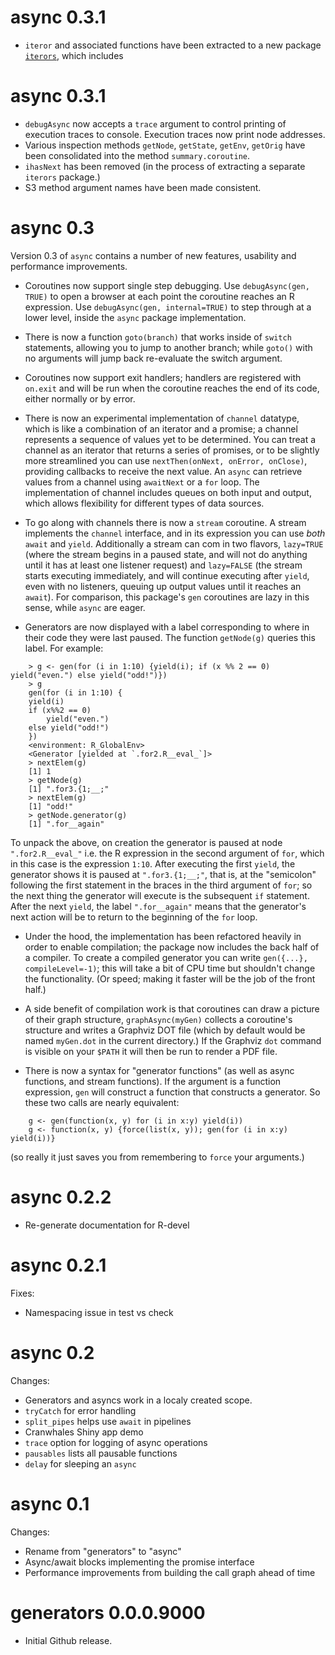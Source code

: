 # async 0.3.1

* `iteror` and associated functions have been extracted to a new package [`iterors`](http://github.com/crowding/iterors), which includes 

# async 0.3.1

* `debugAsync` now accepts a `trace` argument to control printing of execution traces to console.
  Execution traces now print node addresses. 
* Various inspection methods `getNode`, `getState`, `getEnv`, `getOrig`  have been consolidated into the method `summary.coroutine`.
* `ihasNext` has been removed (in the process of extracting a separate `iterors` package.)
* S3 method argument names have been made consistent.

# async 0.3

Version 0.3 of `async` contains a number of new features, usability and performance improvements.

* Coroutines now support single step debugging. Use `debugAsync(gen, TRUE)` to open a browser at each point the coroutine reaches an R expression. Use `debugAsync(gen, internal=TRUE)` to step through at a lower level, inside the `async` package implementation.
  
* There is now a function `goto(branch)` that works inside of `switch` statements, allowing you to jump to another branch; while `goto()` with no arguments will jump back re-evaluate the switch argument.

* Coroutines now support exit handlers; handlers are registered with `on.exit` and will be run when the coroutine reaches the end of its code, either normally or by error.

* There is now an experimental implementation of `channel` datatype, which is like a combination of an iterator and a promise; a channel represents a sequence of values yet to be determined. You can treat a channel as an iterator that returns a series of promises, or to be slightly more streamlined you can use `nextThen(onNext, onError, onClose)`, providing callbacks to receive the next value. An `async` can retrieve values from a channel using `awaitNext` or a `for` loop. The implementation of channel includes queues on both input and output, which allows flexibility for different types of data sources.

* To go along with channels there is now a `stream` coroutine. A stream implements the `channel` interface, and in its expression you can use _both_ `await` and `yield`. Additionally a stream can com in two flavors, `lazy=TRUE` (where the stream begins in a paused state, and will not do anything until it has at least one listener request) and `lazy=FALSE` (the stream starts executing immediately, and will continue executing after `yield`, even with no listeners, queuing up output values until it reaches an `await`). For comparison, this package's  `gen` coroutines are lazy in this sense, while `async` are eager.

* Generators are now displayed with a label corresponding to where in their code they were last paused. The function `getNode(g)` queries this label. For example:

```
    > g <- gen(for (i in 1:10) {yield(i); if (x %% 2 == 0) yield("even.") else yield("odd!")})
    > g
    gen(for (i in 1:10) {
    yield(i)
    if (x%%2 == 0) 
        yield("even.")
    else yield("odd!")
    })
    <environment: R_GlobalEnv>
    <Generator [yielded at `.for2.R__eval_`]>
    > nextElem(g)
    [1] 1
    > getNode(g)
    [1] ".for3.{1;__;"
    > nextElem(g)
    [1] "odd!"
    > getNode.generator(g)
    [1] ".for__again"
```

  To unpack the above, on creation the generator is paused at node `".for2.R__eval_"` i.e. the R expression in the second argument of `for`, which in this case is the expression `1:10`. After executing the first `yield`, the generator shows it is paused at `".for3.{1;__;"`, that is, at the "semicolon" following the first statement in the braces in the third argument of `for`; so the next thing the generator will execute is the subsequent `if` statement. After the next `yield`, the label `".for__again"` means that the generator's next action will be to return to the beginning of the `for` loop.

* Under the hood, the implementation has been refactored heavily in order to enable compilation; the package now includes the back half of a compiler. To create a compiled generator you can write `gen({...}, compileLevel=-1)`; this will take a bit of CPU time but shouldn't change the functionality. (Or speed; making it faster will be the job of the front half.)

* A side benefit of compilation work is that coroutines can draw a picture of their graph structure,  `graphAsync(myGen)` collects a coroutine's structure and writes a Graphviz DOT file (which by default would be named `myGen.dot` in the current directory.)  If the Graphviz `dot` command is visible on your `$PATH` it will then be run to render a PDF file.

* There is now a syntax for "generator functions" (as well as async functions, and stream functions). If the argument is a function expression, `gen` will construct a function that constructs a generator. So these two calls are nearly equivalent:

```
    g <- gen(function(x, y) for (i in x:y) yield(i))
    g <- function(x, y) {force(list(x, y)); gen(for (i in x:y) yield(i))}
```

(so really it just saves you from remembering to `force` your arguments.)

# async 0.2.2

  * Re-generate documentation for R-devel

# async 0.2.1

Fixes:

  * Namespacing issue in test vs check

# async 0.2

Changes:

  * Generators and asyncs work in a localy created scope.
  * `tryCatch` for error handling
  * `split_pipes` helps use `await` in pipelines
  * Cranwhales Shiny app demo
  * `trace` option for logging of async operations
  * `pausables` lists all pausable functions
  * `delay` for sleeping an `async`

# async 0.1

Changes:

  * Rename from "generators" to "async"
  * Async/await blocks implementing the promise interface 
  * Performance improvements from building the call graph ahead of time

# generators 0.0.0.9000

  * Initial Github release.
